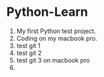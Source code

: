 # Python-Learn
1. My first Python test project.
2. Coding on my macbook pro.
3. test git 1
4. test git 2
5. test git 3 on macbook pro
6. 
